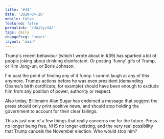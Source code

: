 ```yaml
---
title: '#44'
date: '2020-04-28'
mobile: false
featured: false
permalink: '/daily/44/'
tags: daily
changeFreq: 'never'
layout: 'main'
---
```


Trump's recent behaviour (which I wrote about in #39) has sparked a lot of people joking about drinking disinfectant. Or posting 'funny' gifs of Trump, or Kim Jong-un, or Boris Johnson.

I'm past the point of finding any of it funny. I cannot laugh at any of this anymore. Trumps actions before he was even president (demanding Obama's birth certificate, for example) should have been enough to exclude him from any position of power, authority or respect.

Also today, Billionaire Alan Sugar has endorsed a message that suggest the press should only print positive news, and should stop holding the government to account for their clear failings.

This is just one of a few things that really concerns me for the future. Press no longer being free, NHS no longer existing, and the very real possibility that Trump cancels the November election. Who would stop him?
